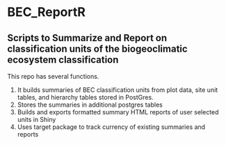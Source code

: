 # BEC_ReportR
## Scripts to Summarize and Report on classification units of the biogeoclimatic ecosystem classification
This repo has several functions.
1. It builds summaries of BEC classification units from plot data, site unit tables, and hierarchy tables stored in PostGres.
2.  Stores the summaries in additional postgres tables
3.  Builds and exports formatted summary HTML reports of user selected units in Shiny
4.  Uses target package to track currency of existing summaries and reports
